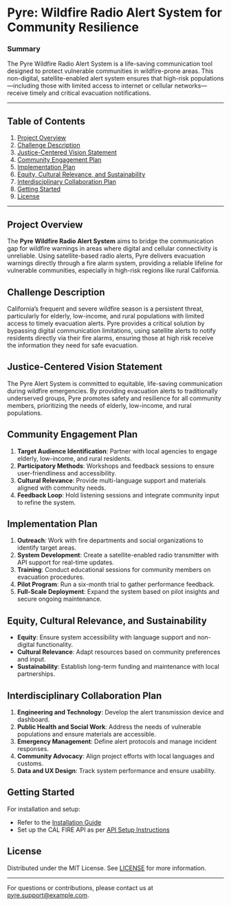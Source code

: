 # Pyre: Wildfire Radio Alert System for Community Resilience

### Summary
The Pyre Wildfire Radio Alert System is a life-saving communication tool designed to protect vulnerable communities in wildfire-prone areas. This non-digital, satellite-enabled alert system ensures that high-risk populations—including those with limited access to internet or cellular networks—receive timely and critical evacuation notifications.

---

## Table of Contents
1. [Project Overview](#project-overview)
2. [Challenge Description](#challenge-description)
3. [Justice-Centered Vision Statement](#justice-centered-vision-statement)
4. [Community Engagement Plan](#community-engagement-plan)
5. [Implementation Plan](#implementation-plan)
6. [Equity, Cultural Relevance, and Sustainability](#equity-cultural-relevance-and-sustainability)
7. [Interdisciplinary Collaboration Plan](#interdisciplinary-collaboration-plan)
8. [Getting Started](#getting-started)
9. [License](#license)

---

## Project Overview

The **Pyre Wildfire Radio Alert System** aims to bridge the communication gap for wildfire warnings in areas where digital and cellular connectivity is unreliable. Using satellite-based radio alerts, Pyre delivers evacuation warnings directly through a fire alarm system, providing a reliable lifeline for vulnerable communities, especially in high-risk regions like rural California.

## Challenge Description

California’s frequent and severe wildfire season is a persistent threat, particularly for elderly, low-income, and rural populations with limited access to timely evacuation alerts. Pyre provides a critical solution by bypassing digital communication limitations, using satellite alerts to notify residents directly via their fire alarms, ensuring those at high risk receive the information they need for safe evacuation.

## Justice-Centered Vision Statement

The Pyre Alert System is committed to equitable, life-saving communication during wildfire emergencies. By providing evacuation alerts to traditionally underserved groups, Pyre promotes safety and resilience for all community members, prioritizing the needs of elderly, low-income, and rural populations.

## Community Engagement Plan

1. **Target Audience Identification**: Partner with local agencies to engage elderly, low-income, and rural residents.
2. **Participatory Methods**: Workshops and feedback sessions to ensure user-friendliness and accessibility.
3. **Cultural Relevance**: Provide multi-language support and materials aligned with community needs.
4. **Feedback Loop**: Hold listening sessions and integrate community input to refine the system.

## Implementation Plan

1. **Outreach**: Work with fire departments and social organizations to identify target areas.
2. **System Development**: Create a satellite-enabled radio transmitter with API support for real-time updates.
3. **Training**: Conduct educational sessions for community members on evacuation procedures.
4. **Pilot Program**: Run a six-month trial to gather performance feedback.
5. **Full-Scale Deployment**: Expand the system based on pilot insights and secure ongoing maintenance.

## Equity, Cultural Relevance, and Sustainability

- **Equity**: Ensure system accessibility with language support and non-digital functionality.
- **Cultural Relevance**: Adapt resources based on community preferences and input.
- **Sustainability**: Establish long-term funding and maintenance with local partnerships.

## Interdisciplinary Collaboration Plan

1. **Engineering and Technology**: Develop the alert transmission device and dashboard.
2. **Public Health and Social Work**: Address the needs of vulnerable populations and ensure materials are accessible.
3. **Emergency Management**: Define alert protocols and manage incident responses.
4. **Community Advocacy**: Align project efforts with local languages and customs.
5. **Data and UX Design**: Track system performance and ensure usability.

## Getting Started

For installation and setup:
- Refer to the [Installation Guide](./installation.md)
- Set up the CAL FIRE API as per [API Setup Instructions](./api_setup.md)

## License

Distributed under the MIT License. See [LICENSE](./LICENSE) for more information.

--- 

For questions or contributions, please contact us at [pyre.support@example.com](mailto:pyre.support@example.com).
